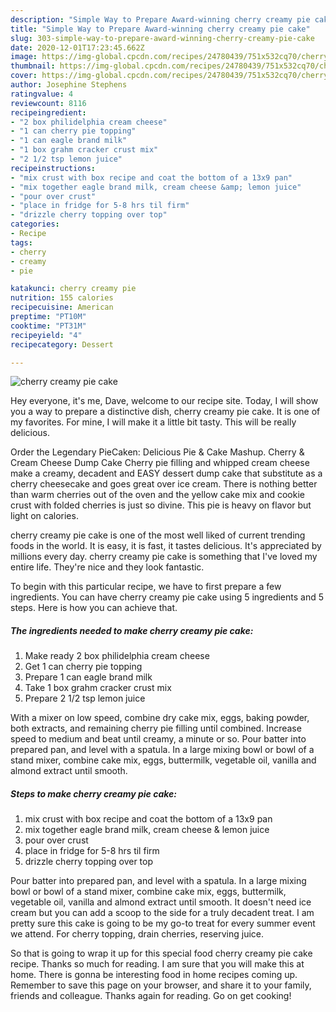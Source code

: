 ```yaml
---
description: "Simple Way to Prepare Award-winning cherry creamy pie cake"
title: "Simple Way to Prepare Award-winning cherry creamy pie cake"
slug: 303-simple-way-to-prepare-award-winning-cherry-creamy-pie-cake
date: 2020-12-01T17:23:45.662Z
image: https://img-global.cpcdn.com/recipes/24780439/751x532cq70/cherry-creamy-pie-cake-recipe-main-photo.jpg
thumbnail: https://img-global.cpcdn.com/recipes/24780439/751x532cq70/cherry-creamy-pie-cake-recipe-main-photo.jpg
cover: https://img-global.cpcdn.com/recipes/24780439/751x532cq70/cherry-creamy-pie-cake-recipe-main-photo.jpg
author: Josephine Stephens
ratingvalue: 4
reviewcount: 8116
recipeingredient:
- "2 box philidelphia cream cheese"
- "1 can cherry pie topping"
- "1 can eagle brand milk"
- "1 box grahm cracker crust mix"
- "2 1/2 tsp lemon juice"
recipeinstructions:
- "mix crust with box recipe and coat the bottom of a 13x9 pan"
- "mix together eagle brand milk, cream cheese &amp; lemon juice"
- "pour over crust"
- "place in fridge for 5-8 hrs til firm"
- "drizzle cherry topping over top"
categories:
- Recipe
tags:
- cherry
- creamy
- pie

katakunci: cherry creamy pie 
nutrition: 155 calories
recipecuisine: American
preptime: "PT10M"
cooktime: "PT31M"
recipeyield: "4"
recipecategory: Dessert

---
```



![cherry creamy pie cake](https://img-global.cpcdn.com/recipes/24780439/751x532cq70/cherry-creamy-pie-cake-recipe-main-photo.jpg)

Hey everyone, it's me, Dave, welcome to our recipe site. Today, I will show you a way to prepare a distinctive dish, cherry creamy pie cake. It is one of my favorites. For mine, I will make it a little bit tasty. This will be really delicious.

Order the Legendary PieCaken: Delicious Pie &amp; Cake Mashup. Cherry &amp; Cream Cheese Dump Cake Cherry pie filling and whipped cream cheese make a creamy, decadent and EASY dessert dump cake that substitute as a cherry cheesecake and goes great over ice cream. There is nothing better than warm cherries out of the oven and the yellow cake mix and cookie crust with folded cherries is just so divine. This pie is heavy on flavor but light on calories.

cherry creamy pie cake is one of the most well liked of current trending foods in the world. It is easy, it is fast, it tastes delicious. It's appreciated by millions every day. cherry creamy pie cake is something that I've loved my entire life. They're nice and they look fantastic.


To begin with this particular recipe, we have to first prepare a few ingredients. You can have cherry creamy pie cake using 5 ingredients and 5 steps. Here is how you can achieve that.

<!--inarticleads1-->

##### The ingredients needed to make cherry creamy pie cake:

1. Make ready 2 box philidelphia cream cheese
1. Get 1 can cherry pie topping
1. Prepare 1 can eagle brand milk
1. Take 1 box grahm cracker crust mix
1. Prepare 2 1/2 tsp lemon juice


With a mixer on low speed, combine dry cake mix, eggs, baking powder, both extracts, and remaining cherry pie filling until combined. Increase speed to medium and beat until creamy, a minute or so. Pour batter into prepared pan, and level with a spatula. In a large mixing bowl or bowl of a stand mixer, combine cake mix, eggs, buttermilk, vegetable oil, vanilla and almond extract until smooth. 

<!--inarticleads2-->

##### Steps to make cherry creamy pie cake:

1. mix crust with box recipe and coat the bottom of a 13x9 pan
1. mix together eagle brand milk, cream cheese &amp; lemon juice
1. pour over crust
1. place in fridge for 5-8 hrs til firm
1. drizzle cherry topping over top


Pour batter into prepared pan, and level with a spatula. In a large mixing bowl or bowl of a stand mixer, combine cake mix, eggs, buttermilk, vegetable oil, vanilla and almond extract until smooth. It doesn&#39;t need ice cream but you can add a scoop to the side for a truly decadent treat. I am pretty sure this cake is going to be my go-to treat for every summer event we attend. For cherry topping, drain cherries, reserving juice. 

So that is going to wrap it up for this special food cherry creamy pie cake recipe. Thanks so much for reading. I am sure that you will make this at home. There is gonna be interesting food in home recipes coming up. Remember to save this page on your browser, and share it to your family, friends and colleague. Thanks again for reading. Go on get cooking!

